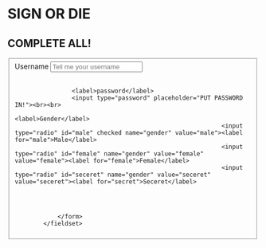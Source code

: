 <h1>SIGN OR DIE</h1>
<section id="defult">
            <h2>COMPLETE ALL!</h2>
            <fieldset>
                <form id="signup">
                    <label>Username</label>
                    <input type="text" placeholder="Tell me your username" name="username" id="username"><br><br>

                    <label>password</label>
                    <input type="password" placeholder="PUT PASSWORD IN!"><br><br>
                                                              <label>Gender</label>
                                                              <input type="radio" id="male" checked name="gender" value="male"><label for="male">Male</label>
                                                              <input type="radio" id="female" name="gender" value="female" value="female"><label for="female">Female</label>
                                                              <input type="radio" id="seceret" name="gender" value="seceret" value="seceret"><label for="secret">Seceret</label>

                                                                                             
        
                    
                </form>
            </fieldset>
        
</section>
